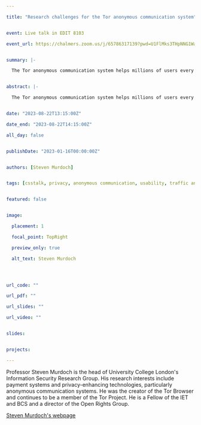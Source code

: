 ```yaml
---

title: "Research challenges for the Tor anonymous communication system"


event: Live talk in EDIT 8103

event_url: https://chalmers.zoom.us/j/65786317139?pwd=U1FlMks3THpNNG1WaFRJNkJxQXdBQT09


summary: |-

  The Tor anonymous communication system helps millions of users every day to use the Internet more safely, protecting their identity, blocking tracking, and in some cases circumventing censorship. Since its creation in 2005, the Tor Project has worked to enhance the usability and security of Tor, bringing it from a research prototype with a handful of users to an easy-to-use modern application today. In this talk, I’ll discuss the research challenges that had to be addressed during this journey and open research questions that remain, including on usability, traffic-analysis resistance, ethical considerations, and post-quantum cryptography.


abstract: |-

  The Tor anonymous communication system helps millions of users every day to use the Internet more safely, protecting their identity, blocking tracking, and in some cases circumventing censorship. Since its creation in 2005, the Tor Project has worked to enhance the usability and security of Tor, bringing it from a research prototype with a handful of users to an easy-to-use modern application today. In this talk, I’ll discuss the research challenges that had to be addressed during this journey and open research questions that remain, including on usability, traffic-analysis resistance, ethical considerations, and post-quantum cryptography.


date: "2023-08-22T13:15:00Z"

date_end: "2023-08-22T14:15:00Z"

all_day: false


publishDate: "2023-01-16T00:00:00Z"


authors: [Steven Murdoch]


tags: [csstalk, privacy, anonymous communication, usability, traffic analysis, post-quantum cryptography]


featured: false


image:

  placement: 1

  focal_point: TopRight

  preview_only: true

  alt_text: Steven Murdoch




url_code: ""

url_pdf: ""

url_slides: ""

url_video: ""


slides:


projects:

---
```




Professor Steven Murdoch is the head of University College London's Information Security Research Group. His research interests include payment systems and privacy-enhancing technologies, particularly anonymous communication systems. He was the creator of the Tor Browser and continues to be a member of the Tor Project. He is a Fellow of the IET and BCS and a director of the Open Rights Group.


[Steven Murdoch's webpage](https://murdoch.is/) 

